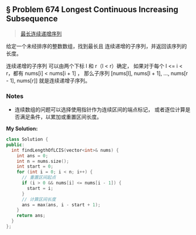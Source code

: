 ## § Problem 674 Longest Continuous Increasing Subsequence
> [最长连续递增序列](
https://leetcode-cn.com/problems/longest-continuous-increasing-subsequence/)


给定一个未经排序的整数数组，找到最长且 连续递增的子序列，并返回该序列的长度。

连续递增的子序列 可以由两个下标 l 和 r（l < r）确定，
如果对于每个 l <= i < r，都有 nums[i] < nums[i + 1] ，
那么子序列 [nums[l], nums[l + 1], ..., nums[r - 1], nums[r]] 就是连续递增子序列。


### Notes
* 连续数组的问题可以选择使用指针作为连续区间的端点标记，
或者逐位计算是否满足条件，以累加或重置区间长度。


**My Solution:** 
```cpp
class Solution {
public:
  int findLengthOfLCIS(vector<int>& nums) {
    int ans = 0;
    int n = nums.size();
    int start = 0;
    for (int i = 0; i < n; i++) {
      // 重置区间起点
      if (i > 0 && nums[i] <= nums[i - 1]) {
        start = i;
      }
      // 计算区间长度
      ans = max(ans, i - start + 1);
    }
    return ans;
  }
};
```


